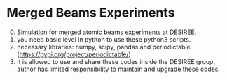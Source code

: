 # Merged Beams Experiments
0. Simulation for merged atomic beams experiments at DESIREE.
1. you need basic level in python to use these python3 scripts.
2. necessary libraries: numpy, scipy, pandas and periodictable (https://pypi.org/project/periodictable/)
3. it is allowed to use and share these codes inside the DESIREE group, author has limited responsibility to maintain and upgrade these codes.
